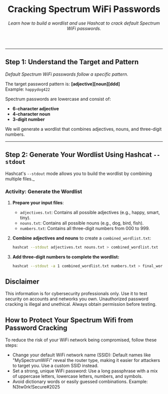 <header>

<!--
  <<< Author notes: Course header >>>
  Include a 1280×640 image, course title in sentence case, and a concise description in emphasis.
  Add your open-source license. Recommended: MIT license.
-->

# Cracking Spectrum WiFi Passwords

_Learn how to build a wordlist and use Hashcat to crack default Spectrum WiFi passwords._

</header>

---

## Step 1: Understand the Target and Pattern

_Default Spectrum WiFi passwords follow a specific pattern._  

The target password pattern is: **[adjective][noun][ddd]**  
Example: `happydog422`

Spectrum passwords are lowercase and consist of:
- **6-character adjective**
- **4-character noun**
- **3-digit number**

We will generate a wordlist that combines adjectives, nouns, and three-digit numbers.

---

## Step 2: Generate Your Wordlist Using Hashcat `--stdout`

Hashcat's `--stdout` mode allows you to build the wordlist by combining multiple files._

### Activity: Generate the Wordlist

1. **Prepare your input files**:
   - `adjectives.txt`: Contains all possible adjectives (e.g., happy, smart, tiny).  
   - `nouns.txt`: Contains all possible nouns (e.g., dog, bird, fish).  
   - `numbers.txt`: Contains all three-digit numbers from 000 to 999.

2. **Combine adjectives and nouns** to create a `combined_wordlist.txt`:
   ```bash
   hashcat --stdout adjectives.txt nouns.txt > combined_wordlist.txt

3. **Add three-digit numbers to complete the wordlist:**
    ```bash
    hashcat --stdout -a 1 combined_wordlist.txt numbers.txt > final_wordlist.txt

## Disclaimer

This information is for cybersecurity professionals only. Use it to test security on accounts and networks you own. Unauthorized password cracking is illegal and unethical. Always obtain permission before testing.

## How to Protect Your Spectrum Wifi from Password Cracking

To reduce the risk of your WiFi network being compromised, follow these steps:

   - Change your default WiFi network name (SSID): Default names like "MySpectrumWiFi" reveal the router type, making it easier for attackers to target you. Use a custom SSID instead.
   - Set a strong, unique WiFi password: Use a long passphrase with a mix of uppercase letters, lowercase letters, numbers, and symbols.
   - Avoid dictionary words or easily guessed combinations. Example: N3tw0rk!Secure#2025
